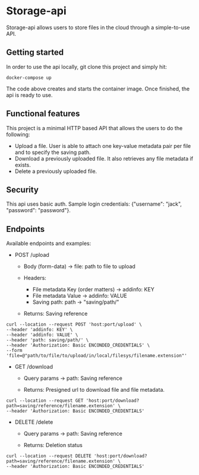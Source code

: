 # Storage-api

Storage-api allows users to store files in the cloud through a simple-to-use API.

## Getting started

In order to use the api locally, git clone this project and simply hit:

```shell
docker-compose up
```

The code above creates and starts the container image. Once finished, the api is ready to use.

## Functional features

This project is a minimal HTTP based API that allows the users to do the following:

* Upload a file. User is able to attach one key-value metadata pair per file and to specify the saving path.
* Download a previously uploaded file. It also retrieves any file metadata if exists.
* Delete a previously uploaded file.

## Security

This api uses basic auth. Sample login credentials: {"username": "jack", "password": "password"}.

## Endpoints

Available endpoints and examples:

* POST /upload
    * Body (form-data) -> file: path to file to upload
    * Headers:
        * File metadata Key (order matters) -> addinfo: KEY
        * File metadata Value -> addinfo: VALUE
        * Saving path: path -> "saving/path/"

    * Returns: Saving reference

```shell
curl --location --request POST 'host:port/upload' \
--header 'addinfo: KEY' \
--header 'addinfo: VALUE' \
--header 'path: saving/path/' \
--header 'Authorization: Basic ENCONDED_CREDENTIALS' \
--form 'file=@"path/to/file/to/upload/in/local/filesys/filename.extension"'
```

* GET /download
    * Query params -> path: Saving reference

    * Returns: Presigned url to download file and file metadata.

```shell
curl --location --request GET 'host:port/download?path=saving/reference/filename.extension' \
--header 'Authorization: Basic ENCONDED_CREDENTIALS'
```

* DELETE /delete
    * Query params -> path: Saving reference

    * Returns: Deletion status

```shell
curl --location --request DELETE 'host:port/download?path=saving/reference/filename.extension' \
--header 'Authorization: Basic ENCONDED_CREDENTIALS'
```





